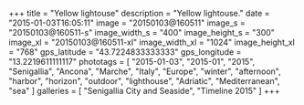 +++
title = "Yellow lightouse"
description = "Yellow lightouse."
date = "2015-01-03T16:05:11"
image = "20150103@160511"
image_s = "20150103@160511-s"
image_width_s = "400"
image_height_s = "300"
image_xl = "20150103@160511-xl"
image_width_xl = "1024"
image_height_xl = "768"
gps_latitude = "43.7224833333333"
gps_longitude = "13.2219611111117"
phototags = [ "2015-01-03", "2015-01", "2015", "Senigallia", "Ancona", "Marche", "Italy", "Europe", "winter", "afternoon", "harbor", "horizon", "outdoor", "lighthouse", "Adriatic", "Mediterranean", "sea" ]
galleries = [ "Senigallia City and Seaside", "Timeline 2015" ]
+++

